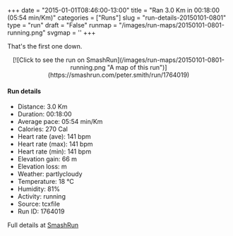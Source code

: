 +++
date = "2015-01-01T08:46:00-13:00"
title = "Ran 3.0 Km in 00:18:00 (05:54 min/Km)"
categories = ["Runs"]
slug = "run-details-20150101-0801"
type = "run"
draft = "False"
runmap = "/images/run-maps/20150101-0801-running.png"
svgmap = '<polyline points="0 54, 9 45, 21 48, 33 36, 38 28, 39 29, 65 45, 86 48, 93 54, 100 73, 93 52, 64 43, 62 41, 40 29, 29 34, 22 47, 8 45, 6 47">'
+++

That's the first one down. 



<!--more-->

<center>
[![Click to see the run on SmashRun](/images/run-maps/20150101-0801-running.png "A map of this run")](https://smashrun.com/peter.smith/run/1764019)
</center>

#### Run details

* Distance: 3.0 Km
* Duration: 00:18:00
* Average pace: 05:54 min/Km
* Calories: 270 Cal
* Heart rate (ave): 141 bpm
* Heart rate (max): 141 bpm
* Heart rate (min): 141 bpm
* Elevation gain: 66 m
* Elevation loss:  m
* Weather: partlycloudy
* Temperature: 18 &deg;C
* Humidity: 81%
* Activity: running
* Source: tcxfile
* Run ID: 1764019

Full details at [SmashRun](https://smashrun.com/peter.smith/run/1764019)